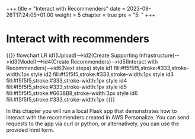 +++
title = "Interact with Recommenders"
date = 2023-09-26T17:24:05+01:00
weight = 5
chapter = true
pre = "5. "
+++

# Interact with recommenders

{{<mermaid>}}
flowchart LR
    id1(Upload)-->id2(Create Supporting Infrastructure)-->id3(Model)-->id4(Create Recommenders)-->id5(Interact with Recommenders)-->id6(Next steps)
    style id1 fill:#f5f5f5,stroke:#333,stroke-width:1px
    style id2 fill:#f5f5f5,stroke:#333,stroke-width:1px
    style id3 fill:#f5f5f5,stroke:#333,stroke-width:1px
    style id4 fill:#f5f5f5,stroke:#333,stroke-width:1px
    style id5 fill:#f5f5f5,stroke:#6638B8,stroke-width:3px
    style id6 fill:#f5f5f5,stroke:#333,stroke-width:1px
{{</mermaid >}}


In this chapter you will run a local Flask app that demonstrates how to interact with the recommenders created in AWS Personalize. You can send requests to the app via curl or python, or alternatively, you can use the provided html form. 